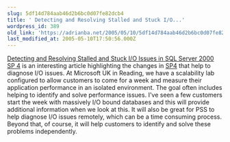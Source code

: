 ```yaml
---
slug: 5df14d784aab46d2b6bc0d07fe82dcb4
title: ' Detecting and Resolving Stalled and Stuck I/O...'
wordpress_id: 389
old_link: 'https://adrianba.net/2005/05/10/5df14d784aab46d2b6bc0d07fe82dcb4/'
last_modified_at: 2005-05-10T17:50:56.000Z
---
```


[
Detecting and Resolving Stalled and Stuck I/O Issues in SQL Server
2000 SP 4](http://msdn.microsoft.com/sql/default.aspx?pull=/library/en-us/dnsqldev/html/sqldev_04222005.asp) is an interesting article highlighting the changes in
[SP4](http://www.microsoft.com/sql/downloads/2000/sp4.asp)
that help to diagnose I/O issues. At Microsoft UK in Reading, we
have a scalability lab configured to allow customers to come for a
week and measure their application performance in an isolated
environment. The goal often includes helping to identify and solve
performance issues. I've seen a few customers start the week with
massively I/O bound databases and this will provide additional
information when we look at this. It will also be great for PSS to
help diagnose I/O issues remotely, which can be a time consuming
process. Beyond that, of course, it will help customers to identify
and solve these problems independently.
